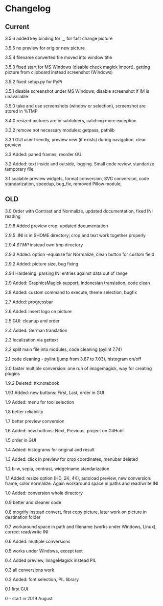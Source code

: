 # Changelog

## Current

3.5.6 added key binding for <left>,<right>,<up>,<down> for fast change picture

3.5.5 no preview for orig or new picture

3.5.4 filename converted file moved into window title

3.5.3 fixed start for MS Windows (disable check magick import), getting picture from clipboard instead screenshot (Windows)

3.5.2 fixed setup.py for PyPi

3.5.1 disable screenshot under MS Windows, disable screenshot if IM is unavailable

3.5.0 take and use screenshots (window or selection), screenshot are stored in %TMP

3.4.0 resized pictures are in subfolders, catching more exception

3.3.2 remove not necessary modules: getpass, pathlib

3.3.1 GUI user friendly, preview new (if exists) during navigation, clear preview

3.3 Added: paned frames, reorder GUI

3.2 Added: text inside and outside, logging. Small code review, standarize temporary file

3.1 scalable preview widgets, format conversion, SVG conversion, code standarization, speedup, bug_fix, removed Pillow module,

## OLD
3.0 Order with Contrast and Normalize, updated documentation, fixed INI reading

2.9.6 Added preview crop, updated documentation

2.9.5 .INI is in $HOME directory; crop and text work together properly

2.9.4 *$TMP* instead own *tmp* directory

2.9.3 Added: option -equalize for Normalize, clean button for custom field

2.9.2 Added: picture size, bug fixing

2.9.1 Hardening: parsing INI entries against data out of range

2.9 Added: GraphicsMagick support, Indonesian translation, code clean

2.8 Added: custom command to execute, theme selection, bugfix

2.7 Added: progressbar

2.6 Added: insert logo on picture

2.5 GUI: cleanup and order

2.4 Added: German translation

2.3 localization via gettext

2.2 split main file into modules, code cleaning (pylint 7.74)

2.1 code cleaning - pylint (jump from 3.87 to 7.03), histogram on/off

2.0 faster multiple conversion: one run of imagemagick, way for creating plugins

1.9.2 Deleted: ttk:notebook

1.9.1 Added: new buttons: First, Last, order in GUI

1.9 Added: menu for tool selection

1.8 better reliability

1.7 better preview conversion

1.6 Added: new buttons: Next, Previous, project on GitHub!

1.5 order in GUI

1.4 Added: histograms for original and result

1.3 Added: click in preview for crop coordinates, menubar deleted

1.2 b-w, sepia, contrast, widgetname standarization

1.1 Added: resize option (HD, 2K, 4K), autoload preview, new conversion: frame, color normalize. Again workaround space in paths and read/write INI

1.0 Added: conversion whole directory

0.9 better and cleaner code

0.8 mogrify instead convert, first copy picture, later work on picture in destination folder

0.7 workaround space in path and filename
(works under Windows, Linux), correct read/write INI

0.6 Added: multiple conversions

0.5 works under Windows, except text

0.4 Added preview, ImageMagick instead PIL

0.3 all conversions work

0.2 Added: font selection, PIL library

0.1 first GUI

0 - start in 2019 August
